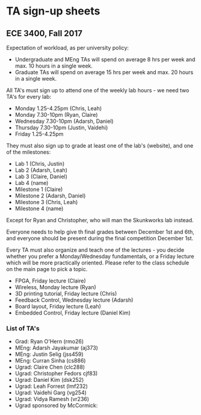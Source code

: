 # TA sign-up sheets
## ECE 3400, Fall 2017

Expectation of workload, as per university policy:

* Undergraduate and MEng TAs will spend on average 8 hrs per week and max. 10 hours in a single week.
* Graduate TAs will spend on average 15 hrs per week and max. 20 hours in a single week.

All TA's must sign up to attend one of the weekly lab hours - we need two TA's for every lab:

* Monday 1.25-4.25pm (Chris, Leah)
* Monday 7.30-10pm (Ryan, Claire)
* Wednesday 7.30-10pm (Adarsh, Daniel)
* Thursday 7.30-10pm (Justin, Vaidehi)
* Friday 1.25-4.25pm

They must also sign up to grade at least one of the lab's (website), and one of the milestones:

* Lab 1 (Chris, Justin)
* Lab 2 (Adarsh, Leah)
* Lab 3 (Claire, Daniel)
* Lab 4 (name)
* Milestone 1 (Claire)
* Milestone 2 (Adarsh, Daniel)
* Milestone 3 (Chris, Leah)
* Milestone 4 (name)

Except for Ryan and Christopher, who will man the Skunkworks lab instead. 

Everyone needs to help give th final grades between December 1st and 6th, and everyone should be present during the final competition December 1st.

Every TA must also organize and teach one of the lectures - you decide whether you prefer a Monday/Wednesday fundamentals, or a Friday lecture which will be more practically oriented. Please refer to the class schedule on the main page to pick a topic.

* FPGA, Friday lecture (Claire)
* Wireless, Monday lecture (Ryan)
* 3D printing tutorial, Friday lecture (Chris)
* Feedback Control, Wednesday lecture (Adarsh)
* Board layout, Friday lecture (Leah)
* Embedded Control, Friday lecture (Daniel Kim)

### List of TA's

* Grad: Ryan O'Hern (rmo26)
* MEng: Adarsh Jayakumar (aj373)
* MEng: Justin Selig (jss459)
* MEng: Curran Sinha (cs886)
* Ugrad: Claire Chen (clc288)
* Ugrad: Christopher Fedors cjf83)
* Ugrad: Daniel Kim (dsk252)
* Ugrad: Leah Forrest (lmf232)
* Ugrad: Vaidehi Garg (vg254)
* Ugrad: Vidya Ramesh (vr236)
* Ugrad sponsored by McCormick:
